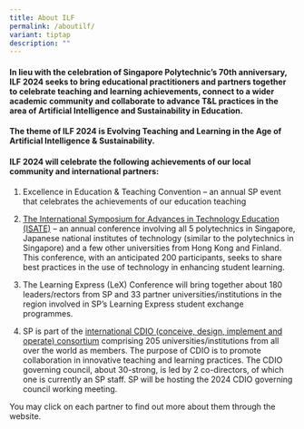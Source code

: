 ```yaml
---
title: About ILF
permalink: /aboutilf/
variant: tiptap
description: ""
---
```

<h4>In lieu with the celebration of Singapore Polytechnic’s 70th anniversary, ILF 2024 seeks to bring educational practitioners and partners together to celebrate teaching and learning achievements, connect to a wider academic community and collaborate to advance T&amp;L practices in the area of Artificial Intelligence and Sustainability in Education.</h4>
<h4>The theme of ILF 2024 is <strong>Evolving Teaching and Learning in the Age of Artificial Intelligence &amp; Sustainability</strong>.</h4>
<h4>ILF 2024 will celebrate the following achievements of our local community and international partners:</h4>
<ol data-tight="true" class="tight">
<li>
<p>Excellence in Education &amp; Teaching Convention – an annual SP event
that celebrates the achievements of our education teaching</p>
</li>
<li>
<p><a href="https://isate2024.sp.edu.sg/" rel="noopener noreferrer nofollow" target="_blank">The International Symposium for Advances in Technology Education (ISATE)</a> –
an annual conference involving all 5 polytechnics in Singapore, Japanese
national institutes of technology (similar to the polytechnics in Singapore)
and a few other universities from Hong Kong and Finland. This conference,
with an anticipated 200 participants, seeks to share best practices in
the use of technology in enhancing student learning.</p>
</li>
<li>
<p>The Learning Express (LeX) Conference will bring together about 180 leaders/rectors
from SP and 33 partner universities/institutions in the region involved
in SP’s Learning Express student exchange programmes.</p>
</li>
<li>
<p>SP is part of the <a href="http://www.cdio.org/" rel="noopener noreferrer nofollow" target="_blank">international CDIO (conceive, design, implement and operate) consortium</a> comprising
205 universities/institutions from all over the world as members. The purpose
of CDIO is to promote collaboration in innovative teaching and learning
practices. The CDIO governing council, about 30-strong, is led by 2 co-directors,
of which one is currently an SP staff. SP will be hosting the 2024 CDIO
governing council working meeting.</p>
</li>
</ol>
<p>You may click on each partner to find out more about them through the
website.</p>